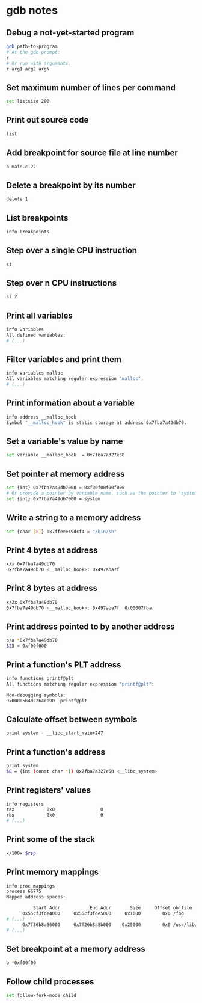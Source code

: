 # gdb notes

## Debug a not-yet-started program
```sh
gdb path-to-program
# At the gdb prompt:
r
# Or run with arguments.
r arg1 arg2 argN
```

## Set maximum number of lines per command
```sh
set listsize 200
```

## Print out source code
```sh
list
```

## Add breakpoint for source file at line number
```sh
b main.c:22
```

## Delete a breakpoint by its number
```sh
delete 1
```

## List breakpoints
```sh
info breakpoints
```

## Step over a single CPU instruction
```sh
si
```

## Step over n CPU instructions
```sh
si 2
```

## Print all variables
```sh
info variables
All defined variables:
# (...)
```

## Filter variables and print them
```sh
info variables malloc
All variables matching regular expression "malloc":
# (...)
```

## Print information about a variable
```sh
info address __malloc_hook 
Symbol "__malloc_hook" is static storage at address 0x7fba7a49db70.
```

## Set a variable's value by name
```sh
set variable __malloc_hook  = 0x7fba7a327e50
```

## Set pointer at memory address
```sh
set {int} 0x7fba7a49db7000 = 0xf00f00f00f000
# Or provide a pointer by variable name, such as the pointer to 'system()'::
set {int} 0x7fba7a49db7000 = system
```

## Write a string to a memory address
```sh
set {char [8]} 0x7ffeee19dcf4 = "/bin/sh"
```

## Print 4 bytes at address
```sh
x/x 0x7fba7a49db70
0x7fba7a49db70 <__malloc_hook>:	0x497aba7f
```

## Print 8 bytes at address
```sh
x/2x 0x7fba7a49db70
0x7fba7a49db70 <__malloc_hook>:	0x497aba7f	0x00007fba
```

## Print address pointed to by another address
```sh
p/a *0x7fba7a49db70
$25 = 0xf00f000
```

## Print a function's PLT address
```sh
info functions printf@plt
All functions matching regular expression "printf@plt":

Non-debugging symbols:
0x0000564d2264c090  printf@plt
```

## Calculate offset between symbols
```sh
print system - __libc_start_main+247
```

## Print a function's address
```sh
print system
$8 = {int (const char *)} 0x7fba7a327e50 <__libc_system>
```

## Print registers' values
```sh
info registers 
rax            0x0                 0
rbx            0x0                 0
# (...)
```

## Print some of the stack
```sh
x/100x $rsp
```

## Print memory mappings
```sh
info proc mappings
process 66775
Mapped address spaces:

          Start Addr           End Addr       Size     Offset objfile
      0x55cf3fde4000     0x55cf3fde5000     0x1000        0x0 /foo
# (...)
      0x7f26b8a66000     0x7f26b8a8b000    0x25000        0x0 /usr/lib/x86_64-linux-gnu/libc-2.31.so
# (...)
```

## Set breakpoint at a memory address
```sh
b *0xf00f00
```

## Follow child processes
```sh
set follow-fork-mode child
```

